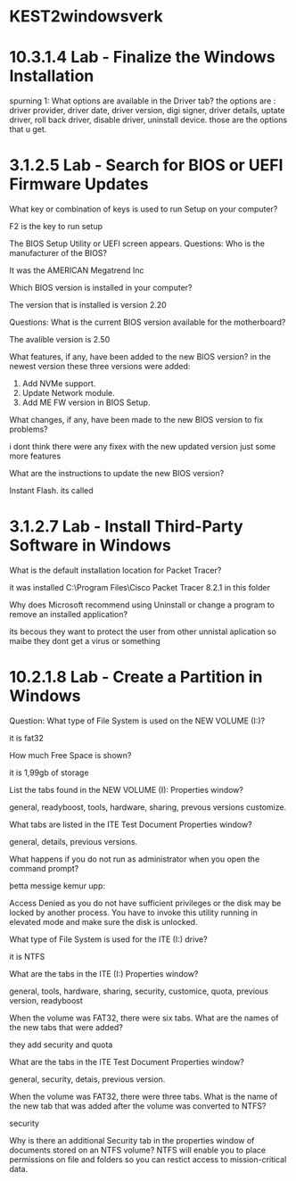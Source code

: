 # KEST2windowsverk

# 10.3.1.4 Lab - Finalize the Windows Installation
spurning 1: What options are available in the Driver tab?
the options are : driver provider, driver date, driver version, digi signer, driver details, uptate driver, roll back driver, disable driver, uninstall device. those are the options that u get.

# 3.1.2.5 Lab - Search for BIOS or UEFI Firmware Updates

What key or combination of keys is used to run Setup on your computer?

F2 is the key to run setup

The BIOS Setup Utility or UEFI screen appears.
Questions:
Who is the manufacturer of the BIOS?

It was the AMERICAN Megatrend Inc

Which BIOS version is installed in your computer?

The version that is installed is version 2.20

Questions:
What is the current BIOS version available for the motherboard?

The avalible version is 2.50

What features, if any, have been added to the new BIOS version?
in the newest version these three versions were added:
1. Add NVMe support.
2. Update Network module.
3. Add ME FW version in BIOS Setup.

What changes, if any, have been made to the new BIOS version to fix problems?

i dont think there were any fixex with the new updated version just some more features

What are the instructions to update the new BIOS version?

Instant Flash. its called

# 3.1.2.7 Lab - Install Third-Party Software in Windows

What is the default installation location for Packet Tracer?

it was installed C:\Program Files\Cisco Packet Tracer 8.2.1 in this folder

Why does Microsoft recommend using Uninstall or change a program to remove an installed application?

its becous they want to protect the user from other unnistal aplication so maibe they dont get a virus or something

# 10.2.1.8 Lab - Create a Partition in Windows

Question:
What type of File System is used on the NEW VOLUME (I:)?

it is fat32

How much Free Space is shown?

it is 1,99gb of storage

List the tabs found in the NEW VOLUME (I): Properties window?

general, readyboost, tools, hardware, sharing, prevous versions customize.

What tabs are listed in the ITE Test Document Properties window?

general, details, previous versions.

What happens if you do not run as administrator when you open the command prompt?

þetta messige kemur upp:

Access Denied as you do not have sufficient privileges or
the disk may be locked by another process.
You have to invoke this utility running in elevated mode
and make sure the disk is unlocked.


What type of File System is used for the ITE (I:) drive?

it is NTFS

What are the tabs in the ITE (I:) Properties window?

general, tools, hardware, sharing, security, customice, quota, previous version, readyboost

When the volume was FAT32, there were six tabs. What are the names of the new tabs that were added?

they add security and quota

What are the tabs in the ITE Test Document Properties window?

general, security, detais, previous version.

When the volume was FAT32, there were three tabs. What is the name of the new tab that was added
after the volume was converted to NTFS?

security

Why is there an additional Security tab in the properties window of documents stored on an NTFS volume?
NTFS will enable you to place permissions on file and folders so you can restict access to mission-critical data.
